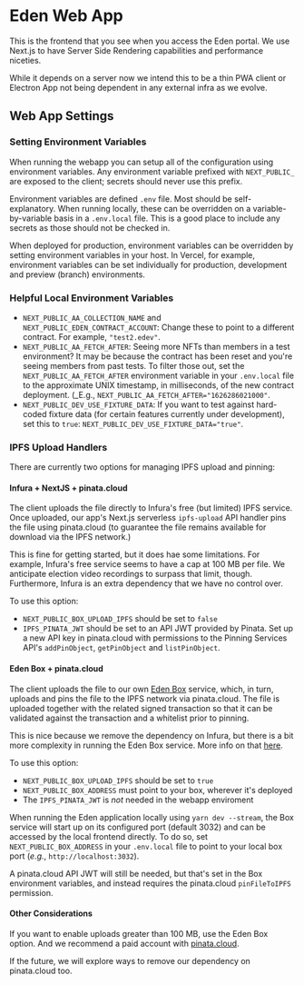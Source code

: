 # Eden Web App

This is the frontend that you see when you access the Eden portal. We use Next.js to have Server Side Rendering capabilities and performance niceties.

While it depends on a server now we intend this to be a thin PWA client or Electron App not being dependent in any external infra as we evolve.

## Web App Settings

### Setting Environment Variables

When running the webapp you can setup all of the configuration using environment variables. Any environment variable prefixed with `NEXT_PUBLIC_` are exposed to the client; secrets should never use this prefix.

Environment variables are defined `.env` file. Most should be self-explanatory. When running locally, these can be overridden on a variable-by-variable basis in a `.env.local` file. This is a good place to include any secrets as those should not be checked in.

When deployed for production, environment variables can be overridden by setting environment variables in your host. In Vercel, for example, environment variables can be set individually for production, development and preview (branch) environments.

### Helpful Local Environment Variables

-   `NEXT_PUBLIC_AA_COLLECTION_NAME` and `NEXT_PUBLIC_EDEN_CONTRACT_ACCOUNT`: Change these to point to a different contract. For example, `"test2.edev"`.
-   `NEXT_PUBLIC_AA_FETCH_AFTER`: Seeing more NFTs than members in a test environment? It may be because the contract has been reset and you're seeing members from past tests. To filter those out, set the `NEXT_PUBLIC_AA_FETCH_AFTER` environment variable in your `.env.local` file to the approximate UNIX timestamp, in milliseconds, of the new contract deployment. (\_E.g., `NEXT_PUBLIC_AA_FETCH_AFTER="1626286021000"`.
-   `NEXT_PUBLIC_DEV_USE_FIXTURE_DATA`: If you want to test against hard-coded fixture data (for certain features currently under development), set this to `true`: `NEXT_PUBLIC_DEV_USE_FIXTURE_DATA="true"`.

### IPFS Upload Handlers

There are currently two options for managing IPFS upload and pinning:

#### Infura + NextJS + pinata.cloud

The client uploads the file directly to Infura's free (but limited) IPFS service. Once uploaded, our app's Next.js serverless `ipfs-upload` API handler pins the file using pinata.cloud (to guarantee the file remains available for download via the IPFS network.)

This is fine for getting started, but it does hae some limitations. For example, Infura's free service seems to have a cap at 100 MB per file. We anticipate election video recordings to surpass that limit, though. Furthermore, Infura is an extra dependency that we have no control over.

To use this option:

-   `NEXT_PUBLIC_BOX_UPLOAD_IPFS` should be set to `false`
-   `IPFS_PINATA_JWT` should be set to an API JWT provided by Pinata. Set up a new API key in pinata.cloud with permissions to the Pinning Services API's `addPinObject`, `getPinObject` and `listPinObject`.

#### Eden Box + pinata.cloud

The client uploads the file to our own [Eden Box](../box) service, which, in turn, uploads and pins the file to the IPFS network via pinata.cloud. The file is uploaded together with the related signed transaction so that it can be validated against the transaction and a whitelist prior to pinning.

This is nice because we remove the dependency on Infura, but there is a bit more complexity in running the Eden Box service. More info on that [here](../box/README.md).

To use this option:

-   `NEXT_PUBLIC_BOX_UPLOAD_IPFS` should be set to `true`
-   `NEXT_PUBLIC_BOX_ADDRESS` must point to your box, wherever it's deployed
-   The `IPFS_PINATA_JWT` is _not_ needed in the webapp enviroment

When running the Eden application locally using `yarn dev --stream`, the Box service will start up on its configured port (default 3032) and can be accessed by the local frontend directly. To do so, set `NEXT_PUBLIC_BOX_ADDRESS` in your `.env.local` file to point to your local box port (_e.g._, `http://localhost:3032`).

A pinata.cloud API JWT will still be needed, but that's set in the Box environment variables, and instead requires the pinata.cloud `pinFileToIPFS` permission.

#### Other Considerations

If you want to enable uploads greater than 100 MB, use the Eden Box option. And we recommend a paid account with [pinata.cloud](https://pinata.cloud).

If the future, we will explore ways to remove our dependency on pinata.cloud too.
